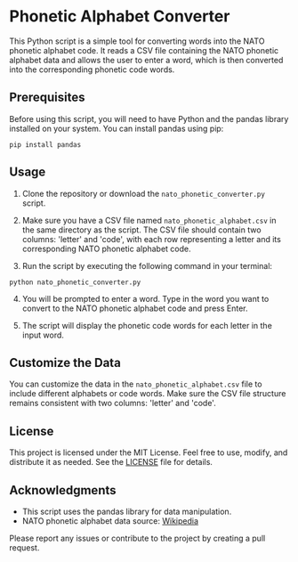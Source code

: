 # Phonetic Alphabet Converter

This Python script is a simple tool for converting words into the NATO phonetic alphabet code. It reads a CSV file containing the NATO phonetic alphabet data and allows the user to enter a word, which is then converted into the corresponding phonetic code words.

## Prerequisites

Before using this script, you will need to have Python and the pandas library installed on your system. You can install pandas using pip:

```shell
pip install pandas
```

## Usage

1. Clone the repository or download the `nato_phonetic_converter.py` script.

2. Make sure you have a CSV file named `nato_phonetic_alphabet.csv` in the same directory as the script. The CSV file should contain two columns: 'letter' and 'code', with each row representing a letter and its corresponding NATO phonetic alphabet code.

3. Run the script by executing the following command in your terminal:

```shell
python nato_phonetic_converter.py
```

4. You will be prompted to enter a word. Type in the word you want to convert to the NATO phonetic alphabet code and press Enter.

5. The script will display the phonetic code words for each letter in the input word.

## Customize the Data

You can customize the data in the `nato_phonetic_alphabet.csv` file to include different alphabets or code words. Make sure the CSV file structure remains consistent with two columns: 'letter' and 'code'.

## License

This project is licensed under the MIT License. Feel free to use, modify, and distribute it as needed. See the [LICENSE](LICENSE) file for details.

## Acknowledgments

- This script uses the pandas library for data manipulation.
- NATO phonetic alphabet data source: [Wikipedia](https://en.wikipedia.org/wiki/NATO_phonetic_alphabet)

Please report any issues or contribute to the project by creating a pull request.
